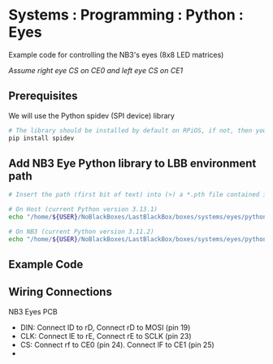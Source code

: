 # Systems : Programming : Python : Eyes
Example code for controlling the NB3's eyes (8x8 LED matrices)

*Assume right eye CS on CE0 and left eye CS on CE1*

## Prerequisites
We will use the Python spidev (SPI device) library

```bash
# The library should be installed by default on RPiOS, if not, then you can pip install it.
pip install spidev
```
## Add NB3 Eye Python library to LBB environment path
```bash
# Insert the path (first bit of text) into (>) a *.pth file contained in your LBB virtual environment

# On Host (current Python version 3.13.1)
echo "/home/${USER}/NoBlackBoxes/LastBlackBox/boxes/systems/eyes/python/libs" >> /home/${USER}/NoBlackBoxes/LastBlackBox/_tmp/LBB/lib/python3.13/site-packages/NB3.pth

# On NB3 (current Python version 3.11.2)
echo "/home/${USER}/NoBlackBoxes/LastBlackBox/boxes/systems/eyes/python/libs" >> /home/${USER}/NoBlackBoxes/LastBlackBox/_tmp/LBB/lib/python3.11/site-packages/NB3.pth
```

## Example Code

## Wiring Connections

NB3 Eyes PCB
- DIN: Connect lD to rD, Connect rD to MOSI (pin 19)
- CLK: Connect lE to rE, Connect rE to SCLK (pin 23)
- CS: Connect rf to CE0 (pin 24). Connect lF to CE1 (pin 25) 
- 